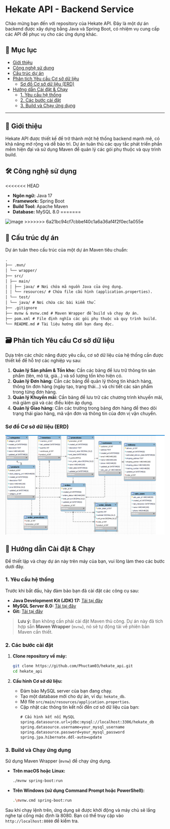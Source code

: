 # Hekate API - Backend Service

Chào mừng bạn đến với repository của Hekate API. Đây là một dự án backend được xây dựng bằng Java và Spring Boot, có nhiệm vụ cung cấp các API để phục vụ cho các ứng dụng khác.

## 📌 Mục lục
- [Giới thiệu](#-giới-thiệu)
- [Công nghệ sử dụng](#-công-nghệ-sử-dụng)
- [Cấu trúc dự án](#-cấu-trúc-dự-án)
- [Phân tích Yêu cầu Cơ sở dữ liệu](#-phân-tích-yêu-cầu-cơ-sở-dữ-liệu)
  - [Sơ đồ Cơ sở dữ liệu (ERD)](#sơ-đồ-cơ-sở-dữ-liệu-erd)
- [Hướng dẫn Cài đặt & Chạy](#-hướng-dẫn-cài-đặt--chạy)
  - [1. Yêu cầu hệ thống](#1-yêu-cầu-hệ-thống)
  - [2. Các bước cài đặt](#2-các-bước-cài-đặt)
  - [3. Build và Chạy ứng dụng](#3-build-và-chạy-ứng-dụng)

---

## 🌟 Giới thiệu

Hekate API được thiết kế để trở thành một hệ thống backend mạnh mẽ, có khả năng mở rộng và dễ bảo trì. Dự án tuân thủ các quy tắc phát triển phần mềm hiện đại và sử dụng Maven để quản lý các gói phụ thuộc và quy trình build.

## 🛠️ Công nghệ sử dụng

<<<<<<< HEAD
- **Ngôn ngữ:** Java 17
- **Framework:** Spring Boot
- **Build Tool:** Apache Maven
- **Database:** MySQL 8.0
=======
<img width="1299" height="829" alt="image" src="https://github.com/user-attachments/assets/7143f7cd-db79-410a-a111-6fadc1c594eb" />
>>>>>>> 6a21bc94cf7cbbef40c1a6a36af4f2f0ec1a055e

## 📂 Cấu trúc dự án

Dự án tuân theo cấu trúc của một dự án Maven tiêu chuẩn:
```markdown
.
├── .mvn/
│ └── wrapper/
├── src/
│ ├── main/
│ │ ├── java/ # Nơi chứa mã nguồn Java của ứng dụng.
│ │ └── resources/ # Chứa file cấu hình (application.properties).
│ └── test/
│ └── java/ # Nơi chứa các bài kiểm thử.
├── .gitignore
├── mvnw & mvnw.cmd # Maven Wrapper để build và chạy dự án.
├── pom.xml # File định nghĩa các gói phụ thuộc và quy trình build.
└── README.md # Tài liệu hướng dẫn bạn đang đọc.
```
## 🗃️ Phân tích Yêu cầu Cơ sở dữ liệu

Dựa trên các chức năng được yêu cầu, cơ sở dữ liệu của hệ thống cần được thiết kế để hỗ trợ các nghiệp vụ sau:

1.  **Quản lý Sản phẩm & Tồn kho:** Cần các bảng để lưu trữ thông tin sản phẩm (tên, mô tả, giá...) và số lượng tồn kho hiện có.
2.  **Quản lý Đơn hàng:** Cần các bảng để quản lý thông tin khách hàng, thông tin đơn hàng (ngày tạo, trạng thái...) và chi tiết các sản phẩm trong từng đơn hàng.
3.  **Quản lý Khuyến mãi:** Cần bảng để lưu trữ các chương trình khuyến mãi, mã giảm giá và các điều kiện áp dụng.
4.  **Quản lý Giao hàng:** Cần các trường trong bảng đơn hàng để theo dõi trạng thái giao hàng, mã vận đơn và thông tin của đơn vị vận chuyển.

### Sơ đồ Cơ sở dữ liệu (ERD)

![Sơ đồ Cơ sở dữ liệu](image.png)

## 🚀 Hướng dẫn Cài đặt & Chạy

Để thiết lập và chạy dự án này trên máy của bạn, vui lòng làm theo các bước dưới đây.

### 1. Yêu cầu hệ thống

Trước khi bắt đầu, hãy đảm bảo bạn đã cài đặt các công cụ sau:

-   **Java Development Kit (JDK) 17:** [Tải tại đây](https://www.oracle.com/java/technologies/javase/jdk17-archive-downloads.html)
-   **MySQL Server 8.0:** [Tải tại đây](https://www.mysql.com/downloads/)
-   **Git:** [Tải tại đây](https://git-scm.com/downloads)

> **Lưu ý:** Bạn không cần phải cài đặt Maven thủ công. Dự án này đã tích hợp sẵn **Maven Wrapper** (`mvnw`), nó sẽ tự động tải về phiên bản Maven cần thiết.

### 2. Các bước cài đặt

1.  **Clone repository về máy:**
    ```bash
    git clone https://github.com/Phuctam03/hekate_api.git
    cd hekate_api
    ```

2.  **Cấu hình Cơ sở dữ liệu:**
    -   Đảm bảo MySQL server của bạn đang chạy.
    -   Tạo một database mới cho dự án, ví dụ: `hekate_db`.
    -   Mở file `src/main/resources/application.properties`.
    -   Cập nhật các thông tin kết nối đến cơ sở dữ liệu của bạn:
        ```properties
        # Cấu hình kết nối MySQL
        spring.datasource.url=jdbc:mysql://localhost:3306/hekate_db
        spring.datasource.username=your_mysql_username
        spring.datasource.password=your_mysql_password
        spring.jpa.hibernate.ddl-auto=update
        ```

### 3. Build và Chạy ứng dụng

Sử dụng Maven Wrapper (`mvnw`) để chạy ứng dụng.

- **Trên macOS hoặc Linux:**
  ```bash
  ./mvnw spring-boot:run
  ```
- **Trên Windows (sử dụng Command Prompt hoặc PowerShell):**
  ```bash
  .\mvnw.cmd spring-boot:run
  ```
Sau khi chạy lệnh trên, ứng dụng sẽ được khởi động và máy chủ sẽ lắng nghe tại cổng mặc định là 8080. Bạn có thể truy cập vào `http://localhost:8080` để kiểm tra.
